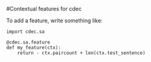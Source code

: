 #Contextual features for cdec

To add a feature, write something like:

    import cdec.sa

    @cdec.sa.feature
    def my_feature(ctx):
        return - ctx.paircount + len(ctx.test_sentence)
